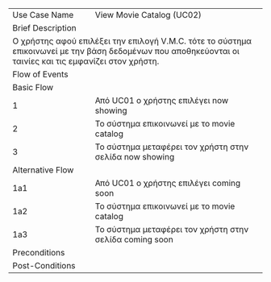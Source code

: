 <table>
  <tbody>
    <tr>
      <td>Use Case Name</th>
      <td>View Movie Catalog (UC02)</th>
    </tr>
    <tr>
      <td colspan="2">Brief Description</td>
    </tr>
    <tr>
      <td colspan="2">
        Ο χρήστης αφού επιλέξει την επιλογή V.M.C. τότε το σύστημα επικοινωνεί με την βάση δεδομένων που αποθηκεύονται οι ταινίες και τις εμφανίζει στον χρήστη.
      </td>
    </tr>
    <tr>
      <td colspan="2">Flow of Events</td>
    </tr>
    <tr>
      <td colspan="2">Basic Flow</td>
    </tr>
    <tr>
      <td>1</td>
      <td>Από UC01 ο χρήστης επιλέγει now showing</td>
    </tr>
    <tr>
      <td>2</td>
      <td>Το σύστημα επικοινωνεί με το movie catalog</td>
    </tr>
    <tr>
      <td>3</td>
      <td>Το σύστημα μεταφέρει τον χρήστη στην σελίδα now showing</td>
    </tr>
    <tr>
      <td colspan="2">Alternative Flow</td>
    </tr>
     <td>1a1</td>
      <td>Από UC01 ο χρήστης επιλέγει coming soon</td>
    </tr>
    <tr>
      <td>1a2</td>
      <td>Το σύστημα επικοινωνεί με το movie catalog</td>
    </tr>
    <tr>
      <td>1a3</td>
      <td>Το σύστημα μεταφέρει τον χρήστη στην σελίδα coming soon</td>
    </tr>
    <tr>
      <td>Preconditions</td>
      <td></td>
    </tr>
    <tr>
      <td>Post-Conditions</td>
      <td>
  </tbody>
</table>
